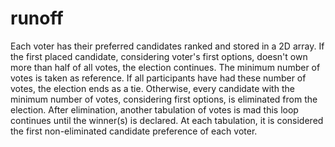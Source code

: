 # runoff
Each voter has their preferred candidates ranked and stored in a 2D array. If the first placed candidate, considering voter's first options, doesn't own more than half of all votes, the election continues. The minimum number of votes is taken as reference. If all participants have had these number of votes, the election ends as a tie. Otherwise, every candidate with the minimum number of votes, considering first options, is eliminated from the election. After elimination, another tabulation of votes is mad this loop continues until the winner(s) is declared. At each tabulation, it is considered the first non-eliminated candidate preference of each voter. 
